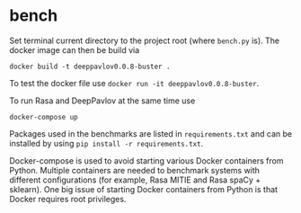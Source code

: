 # bench

Set terminal current directory to the project root (where `bench.py` is). The docker 
image can then be build via 
```
docker build -t deeppavlov0.0.8-buster . 
```
To test the docker file use `docker run -it deeppavlov0.0.8-buster`.

To run Rasa and DeepPavlov at the same time use
```
docker-compose up
``` 

Packages used in the benchmarks are listed in `requirements.txt` and can be installed 
by using `pip install -r requirements.txt`.

Docker-compose is used to avoid starting various Docker containers from Python. Multiple containers are needed to benchmark systems with different configurations (for example, Rasa MITIE and Rasa spaCy + sklearn). One big issue 
of starting Docker containers from Python is that Docker requires root privileges.
